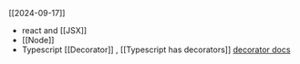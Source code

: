 [[2024-09-17]]

- react and [[JSX]]
- [[Node]]
- Typescript [[Decorator]] , [[Typescript has decorators]]
	[decorator docs](https://www.typescriptlang.org/docs/handbook/decorators.html)